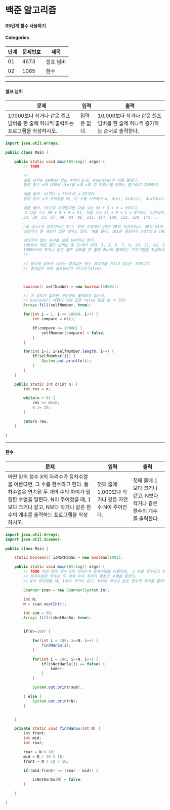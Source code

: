 # 백준 알고리즘

#### 05단계 함수 사용하기

#### Categories

|<center>단계</center>|<center>문제번호</center>|<center>제목</center>|
|---|---|---|
|01|4673|셀프 넘버|
|02|1065|한수|

<hr>

#### 셀프 넘버

|<center>문제</center>|<center>입력</center>|<center>출력</center>|
|---|---|---|
|10000보다 작거나 같은 셀프 넘버를 한 줄에 하나씩 출력하는 프로그램을 작성하시오.|입력은 없다.|10,000보다 작거나 같은 셀프 넘버를 한 줄에 하나씩 증가하는 순서로 출력한다.|

```java
import java.util.Arrays;

public class Main {

	public static void main(String[] args) {
		// TODO

		/*
		셀프 넘버는 1949년 인도 수학자 D.R. Kaprekar가 이름 붙였다.
		양의 정수 n에 대해서 d(n)을 n과 n의 각 자리수를 더하는 함수라고 정의하자.

		예를 들어, d(75) = 75+7+5 = 87이다.
		양의 정수 n이 주어졌을 때, 이 수를 시작해서 n, d(n), d(d(n)), d(d(d(n))), ...과 같은 무한 수열을 만들 수 있다.

		예를 들어, 33으로 시작한다면 다음 수는 33 + 3 + 3 = 39이고,
		그 다음 수는 39 + 3 + 9 = 51, 다음 수는 51 + 5 + 1 = 57이다. 이런식으로 다음과 같은 수열을 만들 수 있다.
		33, 39, 51, 57, 69, 84, 96, 111, 114, 120, 123, 129, 141, ...

		n을 d(n)의 생성자라고 한다. 위의 수열에서 33은 39의 생성자이고, 39는 51의 생성자, 51은 57의 생성자이다.
		생성자가 한 개보다 많은 경우도 있다. 예를 들어, 101은 생성자가 2개(91과 100) 있다.

		생성자가 없는 숫자를 셀프 넘버라고 한다.
		100보다 작은 셀프 넘버는 총 13개가 있다. 1, 3, 5, 7, 9, 20, 31, 42, 53, 64, 75, 86, 97
		10000보다 작거나 같은 셀프 넘버를 한 줄에 하나씩 출력하는 프로그램을 작성하시오.
		*/

		// 함수에 넣어서 나오는 결과값은 모두 생성자를 가지고 있다는 의미이다.
		// 결과값은 모두 셀프넘버가 아니다(false).



		boolean[] selfNumber = new boolean[10001];

		// 이 코드가 없으면 아무것도 출력되지 않는다.
		// boolean[] 배열의 기본 값은 false 임을 알 수 있다.
		Arrays.fill(selfNumber, true);  

		for(int i = 1; i <= 10000; i++) {
			int compare = d(i);

			if(compare <= 10000) {
				selfNumber[compare] = false;
			}
		}

		for(int i=1; i<selfNumber.length; i++) {
			if(selfNumber[i]) {
				System.out.println(i);
			}
		}
	}

	public static int d(int n) {
		int res = n;

		while(n > 0) {
			res += n%10;
			n /= 10;
		}

		return res;
	}

}
```

<hr>

#### 한수

|<center>문제</center>|<center>입력</center>|<center>출력</center>|
|---|---|---|
|어떤 양의 정수 X의 자리수가 등차수열을 이룬다면, 그 수를 한수라고 한다. 등차수열은 연속된 두 개의 수의 차이가 일정한 수열을 말한다. N이 주어졌을 때, 1보다 크거나 같고, N보다 작거나 같은 한수의 개수를 출력하는 프로그램을 작성하시오.|첫째 줄에 1,000보다 작거나 같은 자연수 N이 주어진다.|첫째 줄에 1보다 크거나 같고, N보다 작거나 같은 한수의 개수를 출력한다.|

```java
import java.util.Arrays;
import java.util.Scanner;

public class Main {

	static boolean[] isNotHanSu = new boolean[1001];

	public static void main(String[] args) {
		// TODO 어떤 양의 정수 X의 자리수가 등차수열을 이룬다면, 그 수를 한수라고 한다.
		// 등차수열은 연속된 두 개의 수의 차이가 일정한 수열을 말한다.
		// N이 주어졌을 때, 1보다 크거나 같고, N보다 작거나 같은 한수의 개수를 출력하는 프로그램을 작성하시오.

		Scanner scan = new Scanner(System.in);

		int N;
		N = scan.nextInt();

		int sum = 99;
		Arrays.fill(isNotHanSu, true);


		if(N>=100) {

			for(int i = 100; i<=N; i++) {
				findHanSu(i);
			}

			for(int i = 100; i<=N; i++) {
				if(isNotHanSu[i] == false) {
					sum++;
				}
			}

			System.out.print(sum);

		} else {
			System.out.print(N);
		}


	}

	private static void findHanSu(int N) {
		int front;
		int mid;
		int rear;

		rear = N % 10;
		mid = N / 10 % 10;
		front = N / 10 / 10;

		if((mid-front) == (rear - mid)) {

			isNotHanSu[N] = false;
		}

	}

}
```
